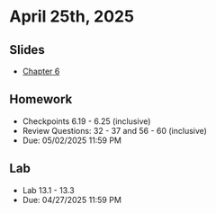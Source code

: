 # April 25th, 2025

## Slides
- [Chapter 6](../Slides/Chapter06.pdf)

## Homework
- Checkpoints 6.19 - 6.25 (inclusive)
- Review Questions: 32 - 37 and 56 - 60 (inclusive)
- Due: 05/02/2025 11:59 PM 

## Lab
- Lab 13.1 - 13.3
- Due: 04/27/2025 11:59 PM